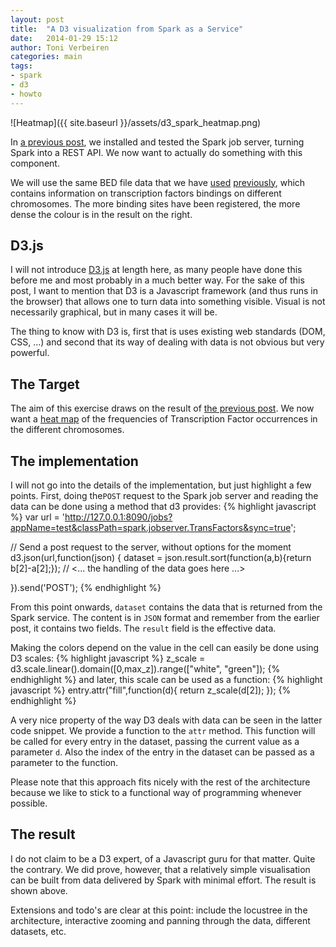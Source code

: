```yaml
---
layout: post
title:  "A D3 visualization from Spark as a Service"
date:   2014-01-29 15:12
author: Toni Verbeiren
categories: main
tags:
- spark
- d3
- howto
---
```

![Heatmap]({{ site.baseurl }}/assets/d3_spark_heatmap.png)

In [a previous post](/2014/01/spark-as-a-service), we installed and tested the Spark job server, turning Spark into a REST API. We now want to actually do something with this component.

We will use the same BED file data that we have [used](/2014/01/spark-for-genomic-data) [previously](/2014/01/spark-as-a-service), which contains information on transcription factors bindings on different chromosomes. The more binding sites have been registered, the more dense the colour is in the result on the right.

## D3.js

I will not introduce [D3.js](http://d3js.org/) at length here, as many people have done this before me and most probably in a much better way. For the sake of this post, I want to mention that D3 is a Javascript framework (and thus runs in the browser) that allows one to turn data into something visible. Visual is not necessarily graphical, but in many cases it will be.

The thing to know with D3 is, first that is uses existing web standards (DOM, CSS, ...) and second that its way of dealing with data is not obvious but very powerful.

## The Target
The aim of this exercise draws on the result of [the previous post](/2014/01/spark-as-a-service). We now want a [heat map](http://en.wikipedia.org/wiki/Heat_map) of the frequencies of Transcription Factor occurrences in the different chromosomes.

## The implementation
I will not go into the details of the implementation, but just highlight a few points. First, doing the`POST` request to the Spark job server and reading the data can be done using a method that d3 provides:
{% highlight javascript %}
var url = 'http://127.0.0.1:8090/jobs?appName=test&classPath=spark.jobserver.TransFactors&sync=true';

// Send a post request to the server, without options for the moment
d3.json(url,function(json) {
  dataset = json.result.sort(function(a,b){return b[2]-a[2];});
  // &lt;... the handling of the data goes here ...&gt;

}).send('POST');
{% endhighlight %}

From this point onwards, `dataset` contains the data that is returned from the Spark service. The content is in `JSON` format and remember from the earlier post, it contains two fields. The `result` field is the effective data.

Making the colors depend on the value in the cell can easily be done using D3 scales:
{% highlight javascript %}
z_scale = d3.scale.linear().domain([0,max_z]).range(["white", "green"]);
{% endhighlight %}
and later, this scale can be used as a function:
{% highlight javascript %}
entry.attr("fill",function(d){
  return z_scale(d[2]);
});
{% endhighlight %}

A very nice property of the way D3 deals with data can be seen in the latter code snippet. We provide a function to the `attr` method. This function will be called for every entry in the dataset, passing the current value as a parameter `d`. Also the index of the entry in the dataset can be passed as a parameter to the function.

Please note that this approach fits nicely with the rest of the architecture because we like to stick to a functional way of programming whenever possible.

## The result
I do not claim to be a D3 expert, of a Javascript guru for that matter. Quite the contrary. We did prove, however, that a relatively simple visualisation can be built from data delivered by Spark with minimal effort. The result is shown above.

Extensions and todo's are clear at this point: include the locustree in the architecture, interactive zooming and panning through the data, different datasets, etc.
